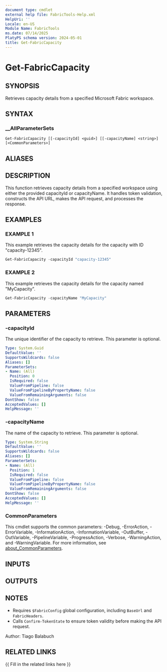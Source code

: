 ```yaml
---
document type: cmdlet
external help file: FabricTools-Help.xml
HelpUri: ''
Locale: en-US
Module Name: FabricTools
ms.date: 07/14/2025
PlatyPS schema version: 2024-05-01
title: Get-FabricCapacity
---
```


# Get-FabricCapacity

## SYNOPSIS

Retrieves capacity details from a specified Microsoft Fabric workspace.

## SYNTAX

### __AllParameterSets

```
Get-FabricCapacity [[-capacityId] <guid>] [[-capacityName] <string>] [<CommonParameters>]
```

## ALIASES

## DESCRIPTION

This function retrieves capacity details from a specified workspace using either the provided capacityId or capacityName.
It handles token validation, constructs the API URL, makes the API request, and processes the response.

## EXAMPLES

### EXAMPLE 1

This example retrieves the capacity details for the capacity with ID "capacity-12345".

```powershell
Get-FabricCapacity -capacityId "capacity-12345"
```

### EXAMPLE 2

This example retrieves the capacity details for the capacity named "MyCapacity".

```powershell
Get-FabricCapacity -capacityName "MyCapacity"
```

## PARAMETERS

### -capacityId

The unique identifier of the capacity to retrieve.
This parameter is optional.

```yaml
Type: System.Guid
DefaultValue: ''
SupportsWildcards: false
Aliases: []
ParameterSets:
- Name: (All)
  Position: 0
  IsRequired: false
  ValueFromPipeline: false
  ValueFromPipelineByPropertyName: false
  ValueFromRemainingArguments: false
DontShow: false
AcceptedValues: []
HelpMessage: ''
```

### -capacityName

The name of the capacity to retrieve.
This parameter is optional.

```yaml
Type: System.String
DefaultValue: ''
SupportsWildcards: false
Aliases: []
ParameterSets:
- Name: (All)
  Position: 1
  IsRequired: false
  ValueFromPipeline: false
  ValueFromPipelineByPropertyName: false
  ValueFromRemainingArguments: false
DontShow: false
AcceptedValues: []
HelpMessage: ''
```

### CommonParameters

This cmdlet supports the common parameters: -Debug, -ErrorAction, -ErrorVariable,
-InformationAction, -InformationVariable, -OutBuffer, -OutVariable, -PipelineVariable,
-ProgressAction, -Verbose, -WarningAction, and -WarningVariable. For more information, see
[about_CommonParameters](https://go.microsoft.com/fwlink/?LinkID=113216).

## INPUTS

## OUTPUTS

## NOTES

- Requires `$FabricConfig` global configuration, including `BaseUrl` and `FabricHeaders`.
- Calls `Confirm-TokenState` to ensure token validity before making the API request.

Author: Tiago Balabuch

## RELATED LINKS

{{ Fill in the related links here }}

